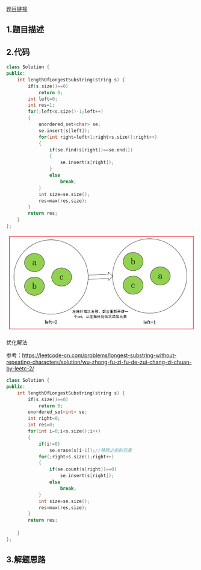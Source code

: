 

[题目链接]()

## 1.题目描述



## 2.代码

```cpp
class Solution {
public:
    int lengthOfLongestSubstring(string s) {
        if(s.size()==0)
            return 0;
        int left=0;
        int res=1;
        for(;left<s.size()-1;left++)
        {
            unordered_set<char> se;
            se.insert(s[left]);
            for(int right=left+1;right<s.size();right++)
            {
                if(se.find(s[right])==se.end())
                {
                    se.insert(s[right]);
                }
                else 
                    break;
            }
            int size=se.size();
            res=max(res,size);
        }
        return res;
    }
};

```

![](./image/3.png)

优化解法

参考：https://leetcode-cn.com/problems/longest-substring-without-repeating-characters/solution/wu-zhong-fu-zi-fu-de-zui-chang-zi-chuan-by-leetc-2/

```cpp
class Solution {
public:
    int lengthOfLongestSubstring(string s) {
        if(s.size()==0)
            return 0;
        unordered_set<int> se;
        int right=0;
        int res=0;
        for(int i=0;i<s.size();i++)
        {
            if(i!=0)
                se.erase(s[i-1]);//移除之前的元素
            for(;right<s.size();right++)
            {
                if(se.count(s[right])==0)
                    se.insert(s[right]);
                else
                    break;
            }
            int size=se.size();
            res=max(res,size);
        }
        return res;

    }
};
```



## 3.解题思路

